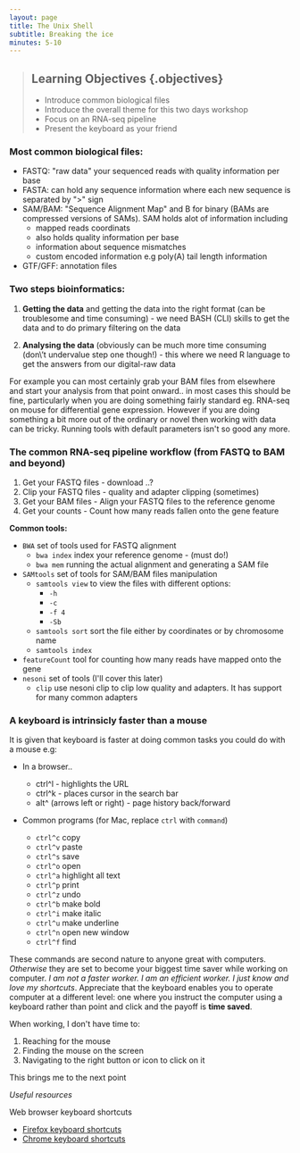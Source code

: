 ```yaml
---
layout: page
title: The Unix Shell
subtitle: Breaking the ice
minutes: 5-10
---
```

> ## Learning Objectives {.objectives}
>
> * Introduce common biological files
> * Introduce the overall theme for this two days workshop
> * Focus on an RNA-seq pipeline
> * Present the keyboard as your friend

### Most common biological files:

- FASTQ: "raw data" your sequenced reads with quality information per base
- FASTA: can hold any sequence information where each new sequence is separated by ">" sign
- SAM/BAM: "Sequence Alignment Map" and B for binary (BAMs are compressed versions of SAMs). SAM holds alot of information including
  * mapped reads coordinats
  * also holds quality information per base
  * information about sequence mismatches
  * custom encoded information e.g poly(A) tail length information
- GTF/GFF: annotation files

### Two steps bioinformatics:

1. **Getting the data** and getting the data into the right format (can be troublesome and time
consuming) - we need BASH (CLI) skills to get the data and to do primary filtering on the data

2. **Analysing the data** (obviously can be much more time consuming (don\’t undervalue step one though!) - 
this where we need R language to get the answers from our digital-raw data

For example you can most certainly grab your BAM files from elsewhere and start your analysis from that
point onward.. in most cases this should be fine, particularly when you are doing something fairly standard eg.
RNA-seq on mouse for differential gene expression. However if you are doing something a bit more out of the ordinary
or novel then working with data can be tricky. Running tools with default parameters isn't so good any more.

### The common RNA-seq pipeline workflow (from FASTQ to BAM and beyond)

1. Get your FASTQ files - download ..?
2. Clip your FASTQ files - quality and adapter clipping (sometimes)
3. Get your BAM files - Align your FASTQ files to the reference genome 
4. Get your counts - Count how many reads fallen onto the gene feature

__Common tools:__

- `BWA` set of tools used for FASTQ alignment
  * `bwa index` index your reference genome - (must do!)
  * `bwa mem` running the actual alignment and generating a SAM file
- `SAMtools` set of tools for SAM/BAM files manipulation
  * `samtools view` to view the files with different options:
    + `-h`
    + `-c`
    + `-f 4`
    + `-Sb`
  * `samtools sort` sort the file either by coordinates or by chromosome name
  * `samtools index` 
- `featureCount` tool for counting how many reads have mapped onto the gene
- `nesoni` set of tools (I'll cover this later)
  * `clip` use nesoni clip to clip low quality and adapters. It has support for many common adapters

### A keyboard is intrinsicly faster than a mouse

It is given that keyboard is faster at doing common tasks you could do with a mouse e.g:

- In a browser..
  * ctrl^l - highlights the URL
  * ctrl^k - places cursor in the search bar
  * alt^ (arrows left or right) - page history back/forward

- Common programs (for Mac, replace `ctrl` with `command`)
  * `ctrl^c` copy
  * `ctrl^v` paste
  * `ctrl^s` save
  * `ctrl^o` open
  * `ctrl^a` highlight all text
  * `ctrl^p` print
  * `ctrl^z` undo
  * `ctrl^b` make bold
  * `ctrl^i` make italic
  * `ctrl^u` make underline
  * `ctrl^n` open new window
  * `ctrl^f` find

These commands are second nature to anyone great with computers. _Otherwise_ they are set to become your biggest time saver while working on computer.
_I am not a faster worker. I am an efficient worker. I just know and love my shortcuts_.
Appreciate that the keyboard enables you to operate computer at a different level: one where you instruct the computer using a keyboard rather than point and click and the payoff is __time saved__.

When working, I don't have time to:

1. Reaching for the mouse
2. Finding the mouse on the screen
3. Navigating to the right button or icon to click on it

This brings me to the next point

_Useful resources_

Web browser keyboard shortcuts

- [Firefox keyboard shortcuts](https://support.mozilla.org/en-US/kb/keyboard-shortcuts-perform-firefox-tasks-quickly#w_navigation)
- [Chrome keyboard shortcuts](https://support.google.com/chrome/answer/157179?hl=en)
